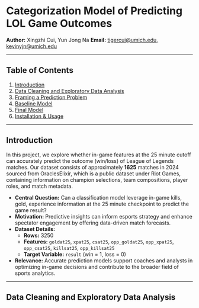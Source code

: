 # Categorization Model of Predicting LOL Game Outcomes

**Author:** Xingzhi Cui, Yun Jong Na 
**Email:** tigercui@umich.edu, kevinyjn@umich.edu

---

## Table of Contents

1. [Introduction](#introduction)  
2. [Data Cleaning and Exploratory Data Analysis](#data-cleaning-and-exploratory-data-analysis)  
3. [Framing a Prediction Problem](#framing-a-prediction-problem)  
4. [Baseline Model](#baseline-model)  
5. [Final Model](#final-model)  
6. [Installation & Usage](#installation--usage)

---

## Introduction

In this project, we explore whether in-game features at the 25 minute cutoff can accurately predict the outcome (win/loss) of League of Legends matches. Our dataset consists of approximately **1625** matches in 2024 sourced from OraclesElixir, which is a public dataset under Riot Games, containing information on champion selections, team compositions, player roles, and match metadata.

- **Central Question:** Can a classification model leverage in-game kills, gold, experience information at the 25 minute checkpoint to predict the game result?
- **Motivation:** Predictive insights can inform esports strategy and enhance spectator engagement by offering data-driven match forecasts.  
- **Dataset Details:**  
  - **Rows:** 3250
  - **Features:** `goldat25`, `xpat25`, `csat25`, `opp_goldat25`, `opp_xpat25`, `opp_csat25`, `killsat25`, `opp_killsat25`
  - **Target Variable:** `result` (win = 1, loss = 0)  
- **Relevance:** Accurate prediction models support coaches and analysts in optimizing in-game decisions and contribute to the broader field of sports analytics.
---


## Data Cleaning and Exploratory Data Analysis
